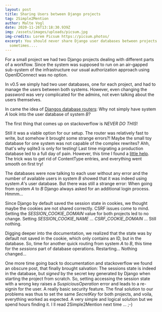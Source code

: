```yaml
---
layout: post
title: Sharing Users between Django projects
tag: 2Simple2Mention
author: Malte Vogl
date: 2020-11-26T13:18:30.939Z
img: /assets/images/uploads/picsum.jpg
img-credits: Lorem Picsum https://picsum.photos/
excerpt: You should never share Django user databases between projects! But
  sometimes....
---
```

For a small project we had two Django projects dealing with different parts of a workflow. Since the system was supposed to run on an air-gapped sub-system of the infrastructure our usual authorization approach using OpenIDConnect was no option. 

In v0.5 we simply had two user databases, one for each project, and had to manage the users between both systems. However, even changing the password was very complicated for the admins, not even talking about the users themselves.

In came the idea of [Djangos database routers](https://docs.djangoproject.com/en/3.1/topics/db/multi-db/): Why not simply have system *A* look into the user database of system *B*? 

The first thing that comes up on stackoverflow is *NEVER DO THIS*!

Still it was a viable option for our setup. The router was relatively fast to write, but somehow it brought some strange errors?! Maybe the small toy database for one system was not capable of the complex rewrites? Ahh, that's why sqlite3 is only for testing! Last time migrating a production database led to a full day of pain. However, this time I found a [little help](https://dev.to/coderasha/how-to-migrate-data-from-sqlite-to-postgresql-in-django-182h). The trick was to get rid of ContentType entries, and everything went smooth on first try! 

The databases were now talking to each user without any error and the number of available users in system *B* showed that it was indeed using system *A*'s user database. But there was still a strange error: When going from system *A* to *B* Django always asked for an additional login process. Hmmm... 

Since Django by default saved the session state in cookies, we thought maybe the cookies are not shared correctly. CSRF issues come to mind. Setting the *SESSION_COOKIE_DOMAIN* value for both projects led to no change. Setting *SESSION_COOKIE_NAME* ... *CSRF_COOKIE_DOMAIN* ... Still nothing. 

Digging deeper into the documentation, we realized that the state was by default not saved in the cookie, which only contains an ID, but in the database. So, time for another quick routing from system *A* to *B*, this time for the *sessions* part of database operations. Restarting... Nothing changed... 

One more time going back to documentation and stackoverflow we found an obscure post, that finally brought salvation: The sessions state is indeed in the database, but *signed* by the secret key generated by Django when starting the project from scratch. So, setting accessing the session state with a wrong key raises a *SuspiciousOperation* error and leads to a re-signin for the user. A really basic security feature. 
The final solution to our problems was thus to set the same *SecretKey* for both projects, and voila, everything worked as expected. 
A very simple and logical solution but we spend hours finding it. I ll read 2Simple2Mention next time ... ;-)